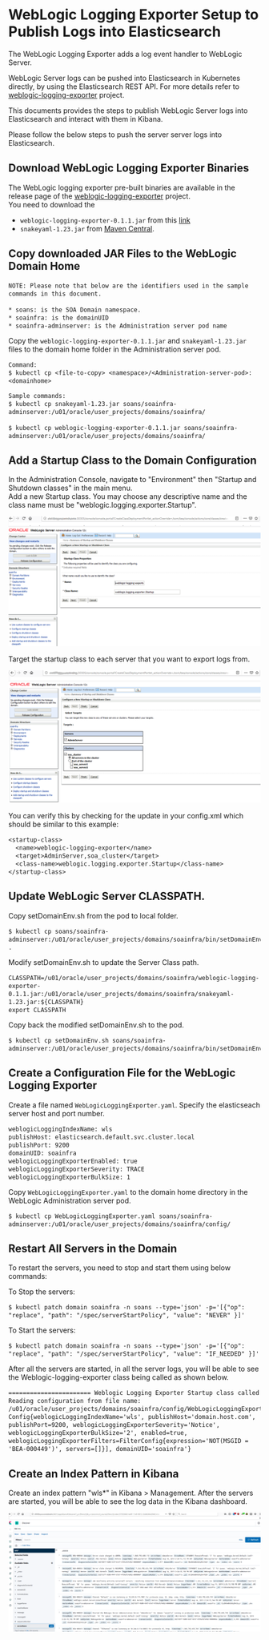 # WebLogic Logging Exporter Setup to Publish Logs into Elasticsearch

The WebLogic Logging Exporter adds a log event handler to WebLogic Server. 

WebLogic Server logs can be pushed into Elasticsearch in Kubernetes directly, by using the Elasticsearch REST API. For more details refer to [weblogic-logging-exporter](https://github.com/oracle/weblogic-logging-exporter) project.  

This documents provides the steps to publish WebLogic Server logs into Elasticsearch and interact with them in Kibana. 

Please follow the below steps to push the server server logs into Elasticsearch.  

## Download WebLogic Logging Exporter Binaries

The WebLogic logging exporter pre-built binaries are available in the release page of the [weblogic-logging-exporter](https://github.com/oracle/weblogic-logging-exporter/releases) project.  
You need to download the 
* `weblogic-logging-exporter-0.1.1.jar` from this [link](https://github.com/oracle/weblogic-logging-exporter/releases)
* `snakeyaml-1.23.jar` from [Maven Central](https://search.maven.org/artifact/org.yaml/snakeyaml/1.23/bundle).  

## Copy downloaded JAR Files to the WebLogic Domain Home

```
NOTE: Please note that below are the identifiers used in the sample commands in this document.

* soans: is the SOA Domain namespace.
* soainfra: is the domainUID
* soainfra-adminserver: is the Administration server pod name
```

Copy the `weblogic-logging-exporter-0.1.1.jar` and `snakeyaml-1.23.jar` files to the domain home folder in the Administration server pod.

```
Command:
$ kubectl cp <file-to-copy> <namespace>/<Administration-server-pod>:<domainhome>
```

```
Sample commands: 
$ kubectl cp snakeyaml-1.23.jar soans/soainfra-adminserver:/u01/oracle/user_projects/domains/soainfra/
 
$ kubectl cp weblogic-logging-exporter-0.1.1.jar soans/soainfra-adminserver:/u01/oracle/user_projects/domains/soainfra/
```

## Add a Startup Class to the Domain Configuration

In the Administration Console, navigate to "Environment" then "Startup and Shutdown classes" in the main menu.  
Add a new Startup class. You may choose any descriptive name and the class name must be "weblogic.logging.exporter.Startup".  

![Add startup class](images/WebLogic-Logging-Exporter_add-startup-class.png)  

Target the startup class to each server that you want to export logs from.  

![Target the startup class](images/WebLogic-Logging-Exporter_target-startup-class.png)  

You can verify this by checking for the update in your config.xml which should be similar to this example:
```
<startup-class>
  <name>weblogic-logging-exporter</name>
  <target>AdminServer,soa_cluster</target>
  <class-name>weblogic.logging.exporter.Startup</class-name>
</startup-class>
```  

## Update WebLogic Server CLASSPATH.

Copy setDomainEnv.sh from the pod to local folder.  
```
$ kubectl cp soans/soainfra-adminserver:/u01/oracle/user_projects/domains/soainfra/bin/setDomainEnv.sh .
```  

Modify setDomainEnv.sh to update the Server Class path.  
```
CLASSPATH=/u01/oracle/user_projects/domains/soainfra/weblogic-logging-exporter-0.1.1.jar:/u01/oracle/user_projects/domains/soainfra/snakeyaml-1.23.jar:${CLASSPATH}
export CLASSPATH
```  

Copy back the modified setDomainEnv.sh to the pod.  
```
$ kubectl cp setDomainEnv.sh soans/soainfra-adminserver:/u01/oracle/user_projects/domains/soainfra/bin/setDomainEnv.sh
```

## Create a Configuration File for the WebLogic Logging Exporter  

Create a file named `WebLogicLoggingExporter.yaml`. Specify the elasticseach server host and port number.
```
weblogicLoggingIndexName: wls
publishHost: elasticsearch.default.svc.cluster.local
publishPort: 9200
domainUID: soainfra
weblogicLoggingExporterEnabled: true
weblogicLoggingExporterSeverity: TRACE
weblogicLoggingExporterBulkSize: 1
```  

Copy `WebLogicLoggingExporter.yaml` to the domain home directory in the WebLogic Administration server pod.  
```
$ kubectl cp WebLogicLoggingExporter.yaml soans/soainfra-adminserver:/u01/oracle/user_projects/domains/soainfra/config/
```  

## Restart All Servers in the Domain

To restart the servers, you need to stop and start them using below commands:

To Stop the servers:
```
$ kubectl patch domain soainfra -n soans --type='json' -p='[{"op": "replace", "path": "/spec/serverStartPolicy", "value": "NEVER" }]'

```

To Start the servers:
```
$ kubectl patch domain soainfra -n soans --type='json' -p='[{"op": "replace", "path": "/spec/serverStartPolicy", "value": "IF_NEEDED" }]'
```

After all the servers are started, in all the server logs, you will be able to see the Weblogic-logging-exporter class being called as shown below.  
```
======================= Weblogic Logging Exporter Startup class called                                                 
Reading configuration from file name: /u01/oracle/user_projects/domains/soainfra/config/WebLogicLoggingExporter.yaml   
Config{weblogicLoggingIndexName='wls', publishHost='domain.host.com', publishPort=9200, weblogicLoggingExporterSeverity='Notice', weblogicLoggingExporterBulkSize='2', enabled=true, weblogicLoggingExporterFilters=FilterConfig{expression='NOT(MSGID = 'BEA-000449')', servers=[]}], domainUID='soainfra'}
```  

## Create an Index Pattern in Kibana  
Create an index pattern "wls*" in Kibana > Management. After the servers are started, you will be able to see the log data in the Kibana dashboard.  

![Create index pattern in kibana](images/WebLogic-Logging-Exporter_create-index-pattern-in-kibana.png)   



